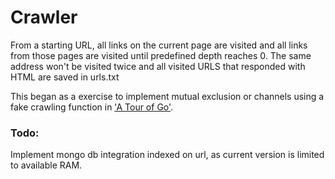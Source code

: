 # Crawler
 From a starting URL, all links on the current page are visited and all links from those pages are visited until predefined depth reaches 0. The same address won't be visited twice and all visited URLS that responded with HTML are saved in urls.txt 

This began as a exercise to implement mutual exclusion or channels using a fake crawling function in ['A Tour of Go'](https://go.dev/tour/concurrency/10). 


### Todo: 
Implement mongo db integration indexed on url, as current version is limited to available RAM.  
